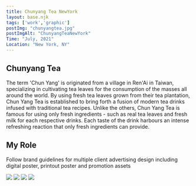 ```yaml
---
title: Chunyang Tea NewYork
layout: base.njk
tags: ['work','graphic']
postImg: "chunyangtea.jpg"
postImgAlt: "ChunyangTeaNewYork"
Time: "July, 2021"
Location: "New York, NY"
---
```

<main>
    <section class="container p40">
      <h1>Chunyang Tea</h1>
      <p>The term 'Chun Yang' is originated from a village in Ren'Ai in Taiwan, specializing in cultivating tea leaves for the consumption of the masses all around the world. 
      By using fresh tea leaves grown from their tea plantation, Chun Yang Tea is established to bring forth a fusion of modern tea drinks infused with traditional tea recipes. Unlike the others, Chun Yang Tea is famous for using only fresh ingredients - such as real tea leaves and fresh milk for each respective drinks. Each taste of the drink harbours an intense refreshing reaction that only fresh ingredients can provide. </p>
      <h1>My Role</h1>
      <p> Follow brand guidelines for multiple client advertising design including digital poster, printout poster and promotion assets</p>
      <img src="/images/chunyangtea/socialmedia.jpg">
      <img src="/images/chunyangtea/socialmedia2.jpg">
      <img src="/images/chunyangtea/socialmedia_whiteboard.jpg">
      <img src="/images/chunyangtea/whiteboard.jpg">
   </section>
  </main>